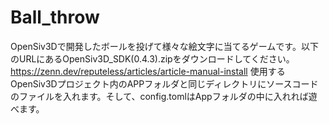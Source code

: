 # Ball_throw
OpenSiv3Dで開発したボールを投げて様々な絵文字に当てるゲームです。以下のURLにあるOpenSiv3D_SDK(0.4.3).zipをダウンロードしてください。
https://zenn.dev/reputeless/articles/article-manual-install
使用するOpenSiv3Dプロジェクト内のAPPフォルダと同じディレクトリにソースコードのファイルを入れます。そして、config.tomlはAppフォルダの中に入れれば遊べます。
